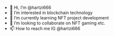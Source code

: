 - 👋 Hi, I’m @hartzi666
- 👀 I’m interested in blockchain technology
- 🌱 I’m currently learning NFT project development
- 💞️ I’m looking to collaborate on NFT gaming etc.
- 📫 How to reach me IG @hartzi666

<!---
hartzi666/hartzi666 is a ✨ special ✨ repository because its `README.md` (this file) appears on your GitHub profile.
You can click the Preview link to take a look at your changes.
--->
